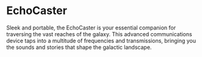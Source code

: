# EchoCaster
Sleek and portable, the EchoCaster is your essential companion for traversing the vast reaches of the galaxy. This advanced communications device taps into a multitude of frequencies and transmissions, bringing you the sounds and stories that shape the galactic landscape.
